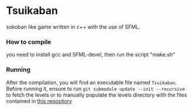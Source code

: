 # Tsuikaban
sokoban like game written in c++ with the use of SFML.

### How to compile
you need to install gcc and SFML-devel, then run the script "make.sh"

### Running
After the compilation, you will find an executable file named `Tsuikaban`. Before running it, ensure to run `git submodule update --init --recursive` to fetch the levels or to manually populate the levels directory with the files contained in [this repository](https://github.com/eutampieri/Tsuikaban-levels)
